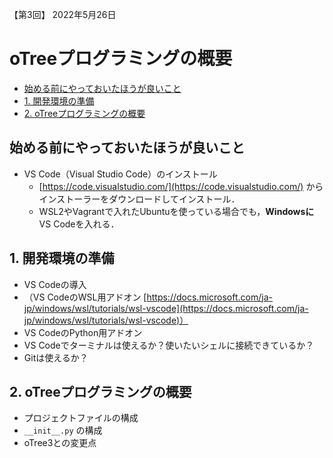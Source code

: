 【第3回】 2022年5月26日

<h1>oTreeプログラミングの概要</h1>

- [始める前にやっておいたほうが良いこと](#始める前にやっておいたほうが良いこと)
- [1. 開発環境の準備](#1-開発環境の準備)
- [2. oTreeプログラミングの概要](#2-otreeプログラミングの概要)


## 始める前にやっておいたほうが良いこと

- VS Code（Visual Studio Code）のインストール
    - [https://code.visualstudio.com/](https://code.visualstudio.com/) からインストーラーをダウンロードしてインストール．
    - WSL2やVagrantで入れたUbuntuを使っている場合でも，**Windowsに** VS Codeを入れる．


## 1. 開発環境の準備
- VS Codeの導入
- （VS CodeのWSL用アドオン [https://docs.microsoft.com/ja-jp/windows/wsl/tutorials/wsl-vscode](https://docs.microsoft.com/ja-jp/windows/wsl/tutorials/wsl-vscode)）
- VS CodeのPython用アドオン
- VS Codeでターミナルは使えるか？使いたいシェルに接続できているか？
- Gitは使えるか？


## 2. oTreeプログラミングの概要
- プロジェクトファイルの構成
- `__init__.py` の構成
- oTree3との変更点
